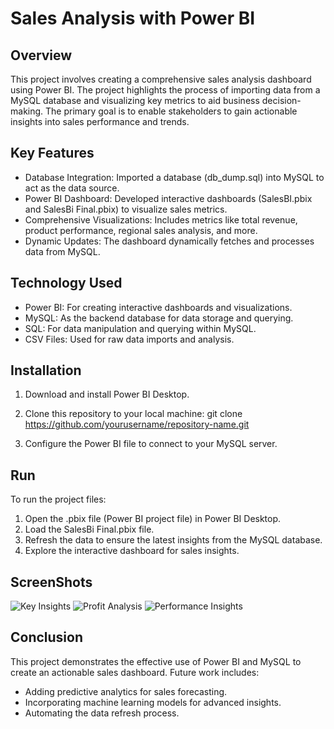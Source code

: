 
# Sales Analysis with Power BI

## Overview

This project involves creating a comprehensive sales analysis dashboard using Power BI. The project highlights the process of importing data from a MySQL database and visualizing key metrics to aid business decision-making. The primary goal is to enable stakeholders to gain actionable insights into sales performance and trends.
## Key Features

* Database Integration: Imported a database (db_dump.sql) into MySQL to act as the data source.
* Power BI Dashboard: Developed interactive dashboards (SalesBI.pbix and SalesBi Final.pbix) to visualize sales metrics.
* Comprehensive Visualizations: Includes metrics like total revenue, product performance, regional sales analysis, and more.
* Dynamic Updates: The dashboard dynamically fetches and processes data from MySQL.
## Technology Used

* Power BI: For creating interactive dashboards and visualizations.
* MySQL: As the backend database for data storage and querying.
* SQL: For data manipulation and querying within MySQL.
* CSV Files: Used for raw data imports and analysis.
## Installation

1. Download and install Power BI Desktop.
2. Clone this repository to your local machine:
git clone https://github.com/yourusername/repository-name.git  

3. Configure the Power BI file to connect to your MySQL server.

## Run

To run the project files:

1. Open the .pbix file (Power BI project file) in Power BI Desktop.
2. Load the SalesBi Final.pbix file.
3. Refresh the data to ensure the latest insights from the MySQL database.
4. Explore the interactive dashboard for sales insights.

## ScreenShots
![Key Insights](https://github.com/user-attachments/assets/168b9e00-99b7-494c-9664-4226f222fcf0)
![Profit Analysis](https://github.com/user-attachments/assets/b8bfbfad-91f4-4091-81d5-45e76949a5f8)
![Performance Insights](https://github.com/user-attachments/assets/bb0c35aa-ac8a-40cf-8f72-273cd73023c7)
## Conclusion

This project demonstrates the effective use of Power BI and MySQL to create an actionable sales dashboard. Future work includes:

* Adding predictive analytics for sales forecasting.
* Incorporating machine learning models for advanced insights.
* Automating the data refresh process.
